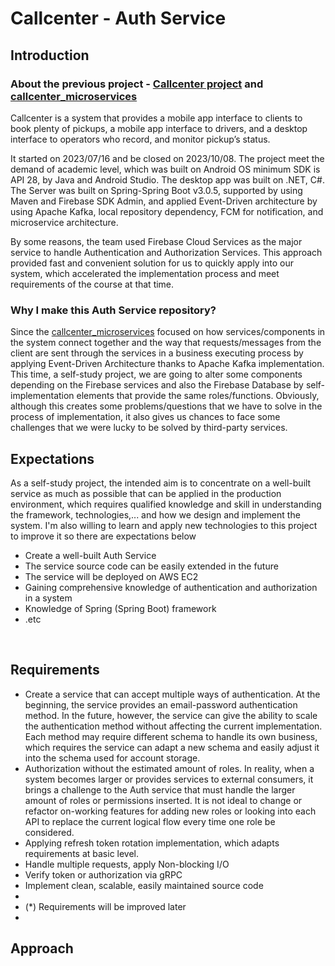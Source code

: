 # Callcenter - Auth Service

## Introduction

### About the previous project - [Callcenter project](https://github.com/MiwaUS7605/fit_20clc_hcmus_software_architecture) and [callcenter_microservices](https://github.com/PHoaiLe/call_center_microservices)

Callcenter is a system that provides a mobile app interface to clients to book plenty of pickups, 
a mobile app interface to drivers, and a desktop interface to operators who record, and monitor pickup’s status. 
<br/>

It started on 2023/07/16 and be closed on 2023/10/08. The project meet the demand of academic level,
which was built on Android OS minimum SDK is API 28, by Java and Android Studio. 
The desktop app was built on .NET, C#. The Server was built on Spring-Spring Boot v3.0.5, 
supported by using Maven and Firebase SDK Admin, and applied Event-Driven architecture by using Apache Kafka, local repository
dependency, FCM for notification, and microservice architecture.
<br/>

By some reasons, the team used Firebase Cloud Services as the major service to handle Authentication and Authorization Services.
This approach provided fast and convenient solution for us to quickly apply into our system, which accelerated the implementation
process and meet requirements of the course at that time.

### Why I make this Auth Service repository?
Since the [callcenter_microservices](https://github.com/PHoaiLe/call_center_microservices) focused on how services/components in the system connect together and the way that requests/messages 
from the client are sent through the services in a business executing process by applying Event-Driven Architecture thanks to Apache Kafka implementation.
This time, a self-study project, we are going to alter some components depending on the Firebase services and also the Firebase Database 
by self-implementation elements that provide the same roles/functions. Obviously, although this creates some problems/questions that we have to solve in the process of implementation,
it also gives us chances to face some challenges that we were lucky to be solved by third-party services.
<br/>

## Expectations
As a self-study project, the intended aim is to concentrate on a well-built service as much as possible that can be applied in the production environment, 
which requires qualified knowledge and skill in understanding the framework, technologies,... and how we design and implement the system.
I'm also willing to learn and apply new technologies to this project to improve it so there are expectations below
<br/>

- Create a well-built Auth Service
- The service source code can be easily extended in the future
- The service will be deployed on AWS EC2
- Gaining comprehensive knowledge of authentication and authorization in a system
- Knowledge of Spring (Spring Boot) framework
- .etc
<br/>

## Requirements

- Create a service that can accept multiple ways of authentication. At the beginning, the service provides an email-password authentication method. In the future, however,
the service can give the ability to scale the authentication method without affecting the current implementation. Each
method may require different schema to handle its own business, which requires the service can adapt a new schema and easily adjust it into the schema used
for account storage.
- Authorization without the estimated amount of roles. In reality, when a system becomes larger or provides services to external consumers, it brings a challenge to the Auth service
that must handle the larger amount of roles or permissions inserted. It is not ideal to change or refactor on-working features for adding new roles or looking into each API to replace
the current logical flow every time one role be considered.
- Applying refresh token rotation implementation, which adapts requirements at basic level.
- Handle multiple requests, apply Non-blocking I/O
- Verify token or authorization via gRPC
- Implement clean, scalable, easily maintained source code
- 
- (*) Requirements will be improved later
- <br/>

## Approach
